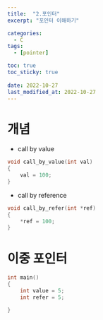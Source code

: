 ```yaml
---
title:  "2.포인터"
excerpt: "포인터 이해하기"

categories:
  - C
tags:
  - [pointer]

toc: true
toc_sticky: true
 
date: 2022-10-27
last_modified_at: 2022-10-27
---
```


# 개념  
- call by value  
```c  
void call_by_value(int val)
{
    val = 100;
}
```  
- call by reference  
```c  
void call_by_refer(int *ref)
{
    *ref = 100;
}
```  

# 이중 포인터  

```c  
int main()
{
    int value = 5;
    int refer = 5;

}
```  
